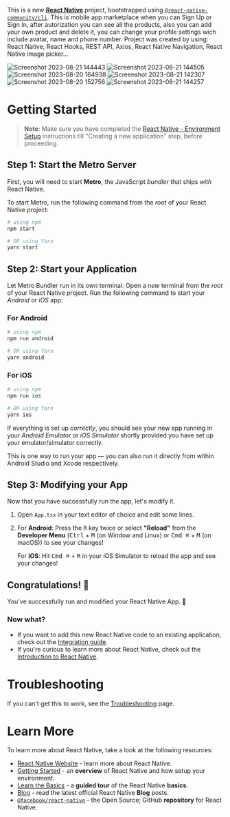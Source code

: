 This is a new [**React Native**](https://reactnative.dev) project, bootstrapped using [`@react-native-community/cli`](https://github.com/react-native-community/cli). This is mobile app marketplace when you can Sign Up or Sign In, after autorization you can see all the products, also you can add your own product and delete it, you can change your profile settings wich include avatar, name and phone number. Project was created by using: React Native, React Hooks, REST API, Axios, React Native Navigation, React Native image picker... 

![Screenshot 2023-08-21 144443](https://github.com/Saoa35/marketplace-mobile-app/assets/78507597/28826406-80ec-4e9b-920e-9c2019824ca0)
![Screenshot 2023-08-21 144505](https://github.com/Saoa35/marketplace-mobile-app/assets/78507597/2d1f7585-d1d7-459e-b495-76e94fca9cfd)
![Screenshot 2023-08-20 164938](https://github.com/Saoa35/marketplace-mobile-app/assets/78507597/18c67341-138a-4352-97de-83238551f249)
![Screenshot 2023-08-21 142307](https://github.com/Saoa35/marketplace-mobile-app/assets/78507597/1643123a-e20b-4f41-9eed-17a589cad109)
![Screenshot 2023-08-20 152756](https://github.com/Saoa35/marketplace-mobile-app/assets/78507597/3a824f84-fe6f-431d-8d0c-9ce19c9da9ea)
![Screenshot 2023-08-21 144257](https://github.com/Saoa35/marketplace-mobile-app/assets/78507597/9ce40c4a-10cf-44e3-8984-7fc08d5313d2)

# Getting Started

>**Note**: Make sure you have completed the [React Native - Environment Setup](https://reactnative.dev/docs/environment-setup) instructions till "Creating a new application" step, before proceeding.

## Step 1: Start the Metro Server

First, you will need to start **Metro**, the JavaScript _bundler_ that ships _with_ React Native.

To start Metro, run the following command from the _root_ of your React Native project:

```bash
# using npm
npm start

# OR using Yarn
yarn start
```

## Step 2: Start your Application

Let Metro Bundler run in its _own_ terminal. Open a _new_ terminal from the _root_ of your React Native project. Run the following command to start your _Android_ or _iOS_ app:

### For Android

```bash
# using npm
npm run android

# OR using Yarn
yarn android
```

### For iOS

```bash
# using npm
npm run ios

# OR using Yarn
yarn ios
```

If everything is set up _correctly_, you should see your new app running in your _Android Emulator_ or _iOS Simulator_ shortly provided you have set up your emulator/simulator correctly.

This is one way to run your app — you can also run it directly from within Android Studio and Xcode respectively.

## Step 3: Modifying your App

Now that you have successfully run the app, let's modify it.

1. Open `App.tsx` in your text editor of choice and edit some lines.
2. For **Android**: Press the <kbd>R</kbd> key twice or select **"Reload"** from the **Developer Menu** (<kbd>Ctrl</kbd> + <kbd>M</kbd> (on Window and Linux) or <kbd>Cmd ⌘</kbd> + <kbd>M</kbd> (on macOS)) to see your changes!

   For **iOS**: Hit <kbd>Cmd ⌘</kbd> + <kbd>R</kbd> in your iOS Simulator to reload the app and see your changes!

## Congratulations! :tada:

You've successfully run and modified your React Native App. :partying_face:

### Now what?

- If you want to add this new React Native code to an existing application, check out the [Integration guide](https://reactnative.dev/docs/integration-with-existing-apps).
- If you're curious to learn more about React Native, check out the [Introduction to React Native](https://reactnative.dev/docs/getting-started).

# Troubleshooting

If you can't get this to work, see the [Troubleshooting](https://reactnative.dev/docs/troubleshooting) page.

# Learn More

To learn more about React Native, take a look at the following resources:

- [React Native Website](https://reactnative.dev) - learn more about React Native.
- [Getting Started](https://reactnative.dev/docs/environment-setup) - an **overview** of React Native and how setup your environment.
- [Learn the Basics](https://reactnative.dev/docs/getting-started) - a **guided tour** of the React Native **basics**.
- [Blog](https://reactnative.dev/blog) - read the latest official React Native **Blog** posts.
- [`@facebook/react-native`](https://github.com/facebook/react-native) - the Open Source; GitHub **repository** for React Native.
